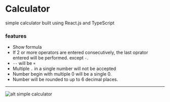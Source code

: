 # Calculator

simple calculator built using React.js and TypeScript

### features

- Show formula 
- If 2 or more operators are entered consecutively, the last oprator entered will be performed. except `-`.
- `--` will be `+`
- Multiple `.` in a single number will not be accepted
- Number begin with multiple 0 will be a single 0.
- Number will be rounded to up to 6 decimal places.

___


![alt simple calculator](https://i.imgur.com/M1X7bsBm.jpg)



